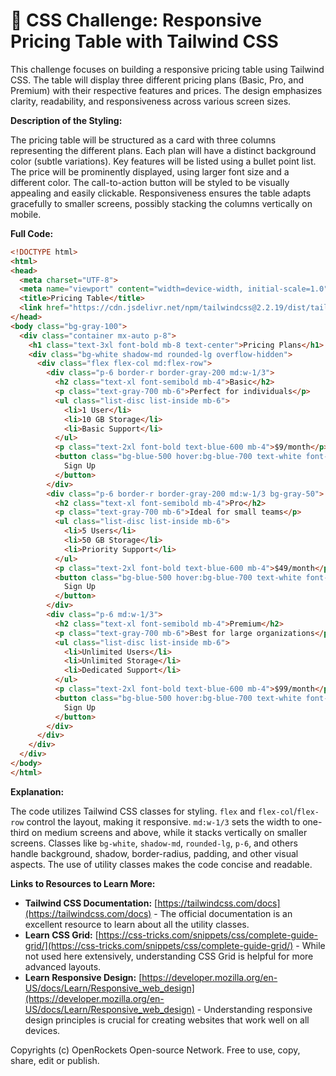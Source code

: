 # 🐞 CSS Challenge:  Responsive Pricing Table with Tailwind CSS


This challenge focuses on building a responsive pricing table using Tailwind CSS. The table will display three different pricing plans (Basic, Pro, and Premium) with their respective features and prices.  The design emphasizes clarity, readability, and responsiveness across various screen sizes.

**Description of the Styling:**

The pricing table will be structured as a card with three columns representing the different plans. Each plan will have a distinct background color (subtle variations). Key features will be listed using a bullet point list. The price will be prominently displayed, using larger font size and a different color.  The call-to-action button will be styled to be visually appealing and easily clickable.  Responsiveness ensures the table adapts gracefully to smaller screens, possibly stacking the columns vertically on mobile.


**Full Code:**

```html
<!DOCTYPE html>
<html>
<head>
  <meta charset="UTF-8">
  <meta name="viewport" content="width=device-width, initial-scale=1.0">
  <title>Pricing Table</title>
  <link href="https://cdn.jsdelivr.net/npm/tailwindcss@2.2.19/dist/tailwind.min.css" rel="stylesheet">
</head>
<body class="bg-gray-100">
  <div class="container mx-auto p-8">
    <h1 class="text-3xl font-bold mb-8 text-center">Pricing Plans</h1>
    <div class="bg-white shadow-md rounded-lg overflow-hidden">
      <div class="flex flex-col md:flex-row">
        <div class="p-6 border-r border-gray-200 md:w-1/3">
          <h2 class="text-xl font-semibold mb-4">Basic</h2>
          <p class="text-gray-700 mb-6">Perfect for individuals</p>
          <ul class="list-disc list-inside mb-6">
            <li>1 User</li>
            <li>10 GB Storage</li>
            <li>Basic Support</li>
          </ul>
          <p class="text-2xl font-bold text-blue-600 mb-4">$9/month</p>
          <button class="bg-blue-500 hover:bg-blue-700 text-white font-bold py-2 px-4 rounded">
            Sign Up
          </button>
        </div>
        <div class="p-6 border-r border-gray-200 md:w-1/3 bg-gray-50">
          <h2 class="text-xl font-semibold mb-4">Pro</h2>
          <p class="text-gray-700 mb-6">Ideal for small teams</p>
          <ul class="list-disc list-inside mb-6">
            <li>5 Users</li>
            <li>50 GB Storage</li>
            <li>Priority Support</li>
          </ul>
          <p class="text-2xl font-bold text-blue-600 mb-4">$49/month</p>
          <button class="bg-blue-500 hover:bg-blue-700 text-white font-bold py-2 px-4 rounded">
            Sign Up
          </button>
        </div>
        <div class="p-6 md:w-1/3">
          <h2 class="text-xl font-semibold mb-4">Premium</h2>
          <p class="text-gray-700 mb-6">Best for large organizations</p>
          <ul class="list-disc list-inside mb-6">
            <li>Unlimited Users</li>
            <li>Unlimited Storage</li>
            <li>Dedicated Support</li>
          </ul>
          <p class="text-2xl font-bold text-blue-600 mb-4">$99/month</p>
          <button class="bg-blue-500 hover:bg-blue-700 text-white font-bold py-2 px-4 rounded">
            Sign Up
          </button>
        </div>
      </div>
    </div>
  </div>
</body>
</html>
```

**Explanation:**

The code utilizes Tailwind CSS classes for styling.  `flex` and `flex-col`/`flex-row` control the layout, making it responsive.  `md:w-1/3` sets the width to one-third on medium screens and above, while it stacks vertically on smaller screens.  Classes like `bg-white`, `shadow-md`, `rounded-lg`, `p-6`, and others handle background, shadow, border-radius, padding, and other visual aspects. The use of utility classes makes the code concise and readable.


**Links to Resources to Learn More:**

* **Tailwind CSS Documentation:** [https://tailwindcss.com/docs](https://tailwindcss.com/docs)  - The official documentation is an excellent resource to learn about all the utility classes.
* **Learn CSS Grid:** [https://css-tricks.com/snippets/css/complete-guide-grid/](https://css-tricks.com/snippets/css/complete-guide-grid/) - While not used here extensively, understanding CSS Grid is helpful for more advanced layouts.
* **Learn Responsive Design:** [https://developer.mozilla.org/en-US/docs/Learn/Responsive_web_design](https://developer.mozilla.org/en-US/docs/Learn/Responsive_web_design) - Understanding responsive design principles is crucial for creating websites that work well on all devices.


Copyrights (c) OpenRockets Open-source Network. Free to use, copy, share, edit or publish.

